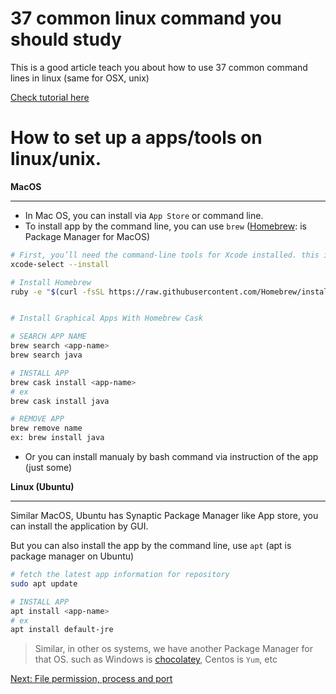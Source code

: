 # 37 common linux command you should study
This is a good article teach you about how to use 37 common command lines in linux (same for OSX, unix)

[Check tutorial here](https://www.howtogeek.com/412055/37-important-linux-commands-you-should-know/)


# How to set up a apps/tools on linux/unix.

**MacOS**
 ____
- In Mac OS, you can install via `App Store` or command line.
- To install app by the command line, you can use `brew` ([Homebrew](https://brew.sh/): is Package Manager for MacOS)

```sh
# First, you’ll need the command-line tools for Xcode installed. this is reqired before you can use most of the commands
xcode-select --install

# Install Homebrew
ruby -e "$(curl -fsSL https://raw.githubusercontent.com/Homebrew/install/master/install)"


# Install Graphical Apps With Homebrew Cask

# SEARCH APP NAME
brew search <app-name>
brew search java

# INSTALL APP
brew cask install <app-name>
# ex
brew cask install java

# REMOVE APP
brew remove name
ex: brew install java

```

- Or you can install manualy by bash command via instruction of the app (just some)

**Linux (Ubuntu)**
___________________________

Similar MacOS, Ubuntu has Synaptic Package Manager like App store, you can install the application by GUI.

But you can also install the app by the command line, use `apt` (apt is package manager on Ubuntu)

```sh
# fetch the latest app information for repository
sudo apt update

# INSTALL APP
apt install <app-name>
# ex
apt install default-jre

```

> Similar, in other os systems, we have another Package Manager for that OS.
> such as Windows is [chocolatey](http://chocolatey.org/packages), Centos is `Yum`, etc

[Next: File permission, process and port](./others.md)